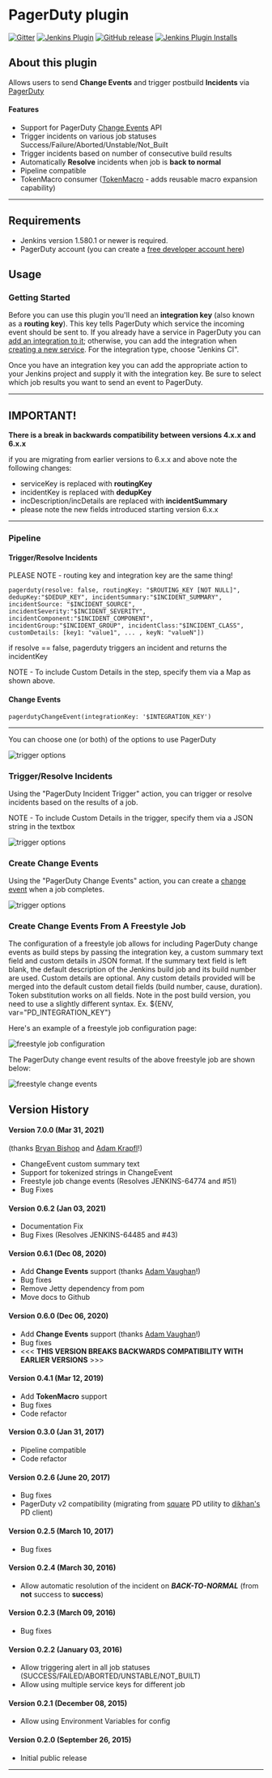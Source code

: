 PagerDuty plugin
====================

[![Gitter](https://badges.gitter.im/jenkinsci/pagerduty-plugin.svg)](https://gitter.im/jenkinsci/pagerduty-plugin?utm_source=badge&utm_medium=badge&utm_campaign=pr-badge)
[![Jenkins Plugin](https://img.shields.io/jenkins/plugin/v/pagerduty.svg)](https://plugins.jenkins.io/pagerduty)
[![GitHub release](https://img.shields.io/github/release/jenkinsci/pagerduty.svg?label=changelog)](https://github.com/jenkinsci/pagerduty-plugin/releases)
[![Jenkins Plugin Installs](https://img.shields.io/jenkins/plugin/i/pagerduty.svg?color=blue)](https://plugins.jenkins.io/pagerduty)


## About this plugin

Allows users to send **Change Events** and trigger postbuild **Incidents** via
[PagerDuty](https://www.pagerduty.com/)

#### Features

-   Support for PagerDuty [Change Events](https://support.pagerduty.com/docs/change-events) API
-   Trigger incidents on various job statuses
    Success/Failure/Aborted/Unstable/Not\_Built
-   Trigger incidents based on number of consecutive build results
-   Automatically **Resolve** incidents when job is **back to normal**
-   Pipeline compatible
-   TokenMacro consumer
    ([TokenMacro](https://plugins.jenkins.io/token-macro) -
    adds reusable macro expansion capability)

---

## Requirements

-   Jenkins version 1.580.1 or newer is required.
-   PagerDuty account (you can create a [free developer account
    here](https://signup.pagerduty.com/accounts/new))


## Usage

### Getting Started

Before you can use this plugin you'll need an **integration key** (also known as a **routing key**). This key tells PagerDuty which service the incoming event should be sent to. If you already have a service in PagerDuty you can [add an integration to it](https://support.pagerduty.com/docs/services-and-integrations#add-integrations-to-an-existing-service); otherwise, you can add the integration when [creating a new service](https://support.pagerduty.com/docs/services-and-integrations#create-a-new-service). For the integration type, choose "Jenkins CI".

Once you have an integration key you can add the appropriate action to your Jenkins project and supply it with the integration key. Be sure to select which job results you want to send an event to PagerDuty.

---
## IMPORTANT!


 **There is a break in backwards compatibility between versions 4.x.x and 6.x.x**

 if you are migrating from earlier versions to 6.x.x and above note the following changes:

-    serviceKey is replaced with **routingKey**
-    incidentKey is replaced with **dedupKey**
-    incDescription/incDetails are replaced with **incidentSummary**
-    please note the new fields introduced starting version 6.x.x

---
### Pipeline

#### Trigger/Resolve Incidents

PLEASE NOTE -
routing key and integration key are the same thing!


```
pagerduty(resolve: false, routingKey: "$ROUTING_KEY [NOT NULL]", 
dedupKey:"$DEDUP_KEY", incidentSummary:"$INCIDENT_SUMMARY", 
incidentSource: "$INCIDENT_SOURCE", incidentSeverity:"$INCIDENT_SEVERITY",
incidentComponent:"$INCIDENT_COMPONENT", incidentGroup:"$INCIDENT_GROUP", incidentClass:"$INCIDENT_CLASS",
customDetails: [key1: "value1", ... , keyN: "valueN"])
```


if resolve == false, pagerduty triggers an incident and returns the
incidentKey

NOTE - To include Custom Details in the step, specify them via a Map as shown above.

#### Change Events

`pagerdutyChangeEvent(integrationKey: '$INTEGRATION_KEY')`

---
You can choose one (or both) of the options to use PagerDuty

![trigger options](options.png)



### Trigger/Resolve Incidents

Using the "PagerDuty Incident Trigger" action, you can trigger or resolve incidents based on the results of a job.

NOTE - To include Custom Details in the trigger, specify them via a JSON string in the textbox

![trigger options](screen2.png)


### Create Change Events

Using the "PagerDuty Change Events" action, you can create a [change event](https://support.pagerduty.com/docs/change-events) when a job completes.


![trigger options](screen1.png)


### Create Change Events From A Freestyle Job

The configuration of a freestyle job allows for including PagerDuty
change events as build steps by passing the integration key, a
custom summary text field and custom details in JSON format. If the summary text field is left blank,
the default description of the Jenkins build job and its build number
are used. Custom details are optional.  Any custom details provided will be merged into the default 
custom detail fields (build number, cause, duration). Token substitution works on all fields.  Note in the post build
version, you need to use a slightly different syntax.  Ex. ${ENV, var="PD_INTEGRATION_KEY"}  


Here's an example of a freestyle job configuration page:

![freestyle job configuration](screen4.png)

The PagerDuty change event results of the above freestyle job are
shown below:

![freestyle change events](screen3.png)


## Version History

#### Version 7.0.0 (Mar 31, 2021)
(thanks [Bryan Bishop](https://github.com/bjbishop) and [Adam Krapfl](https://github.com/akrapfl)!)
-   ChangeEvent custom summary text
-   Support for tokenized strings in ChangeEvent 
-   Freestyle job change events (Resolves JENKINS-64774 and #51)
-   Bug Fixes

#### Version 0.6.2 (Jan 03, 2021)
-   Documentation Fix
-   Bug Fixes (Resolves JENKINS-64485 and #43)

#### Version 0.6.1 (Dec 08, 2020)

-   Add **Change Events** support (thanks [Adam Vaughan](https://github.com/adamvaughan)!)
-   Bug fixes
-   Remove Jetty dependency from pom
-   Move docs to Github

#### Version 0.6.0 (Dec 06, 2020)
-   Add **Change Events** support (thanks [Adam Vaughan](https://github.com/adamvaughan)!)
-   Bug fixes
-   <<< **THIS VERSION BREAKS BACKWARDS COMPATIBILITY WITH EARLIER VERSIONS** >>>

#### Version 0.4.1 (Mar 12, 2019)

-   Add **TokenMacro** support
-   Bug fixes
-   Code refactor

#### Version 0.3.0 (Jan 31, 2017)

-   Pipeline compatible
-   Code refactor

#### Version 0.2.6 (June 20, 2017)

-   Bug fixes
-   PagerDuty v2 compatibility (migrating from
    [square](https://github.com/square/pagerduty-incidents) PD utility
    to [dikhan's](https://github.com/dikhan/pagerduty-client) PD client)

#### Version 0.2.5 (March 10, 2017)

-   Bug fixes

#### Version 0.2.4 (March 30, 2016)

-   Allow automatic resolution of the incident on ***BACK-TO-NORMAL***
    (from **not** success to **success**)

#### Version 0.2.3 (March 09, 2016)

-   Bug fixes

#### Version 0.2.2 (January 03, 2016)

-   Allow triggering alert in all job statuses
    (SUCCESS/FAILED/ABORTED/UNSTABLE/NOT\_BUILT)
-   Allow using multiple service keys for different job

#### Version 0.2.1 (December 08, 2015)

-   Allow using Environment Variables for config

#### Version 0.2.0 (September 26, 2015)

-   Initial public release

---

